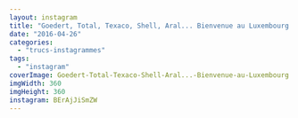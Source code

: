 ```yaml
---
layout: instagram
title: "Goedert, Total, Texaco, Shell, Aral... Bienvenue au Luxembourg !"
date: "2016-04-26"
categories: 
  - "trucs-instagrammes"
tags: 
  - "instagram"
coverImage: Goedert-Total-Texaco-Shell-Aral...-Bienvenue-au-Luxembourg.jpg
imgWidth: 360
imgHeight: 360
instagram: BErAjJiSmZW
---
```

